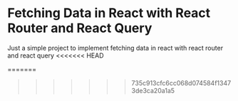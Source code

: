 # Fetching Data in React with React Router and React Query
Just a simple project to implement fetching data in react with react router and react query
<<<<<<< HEAD

=======
>>>>>>> 735c913cfc6cc068d074584f13473de3ca20a1a5

